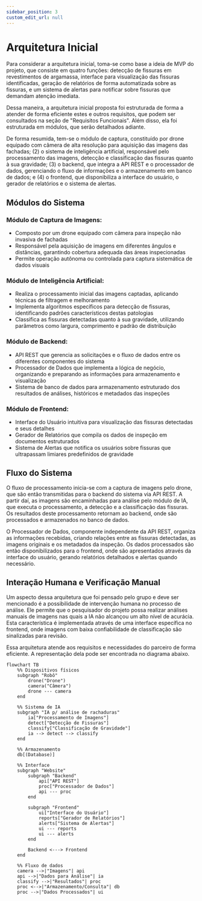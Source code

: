 ```yaml
---
sidebar_position: 3
custom_edit_url: null
---
```


# Arquitetura Inicial

Para considerar a arquitetura inicial, toma-se como base a ideia de MVP do projeto, que consiste em quatro funções: detecção de fissuras em revestimentos de argamassa, interface para visualização das fissuras identificadas, geração de relatórios de forma automatizada sobre as fissuras, e um sistema de alertas para notificar sobre fissuras que demandam atenção imediata. 

Dessa maneira, a arquitetura inicial proposta foi estruturada de forma a atender de forma eficiente estes e outros requisitos, que podem ser consultados na seção de "Requisitos Funcionais". Além disso, ela foi estruturada em módulos, que serão detalhados adiante.

De forma resumida, tem-se o módulo de captura, constituído por drone equipado com câmera de alta resolução para aquisição das imagens das fachadas; (2) o sistema de inteligência artificial, responsável pelo processamento das imagens, detecção e classificação das fissuras quanto à sua gravidade; (3) o backend, que integra a API REST e o processador de dados, gerenciando o fluxo de informações e o armazenamento em banco de dados; e (4) o frontend, que disponibiliza a interface do usuário, o gerador de relatórios e o sistema de alertas.

## Módulos do Sistema
### Módulo de Captura de Imagens:

- Composto por um drone equipado com câmera para inspeção não invasiva de fachadas
- Responsável pela aquisição de imagens em diferentes ângulos e distâncias, garantindo cobertura adequada das áreas inspecionadas
- Permite operação autônoma ou controlada para captura sistemática de dados visuais

### Módulo de Inteligência Artificial:

- Realiza o processamento inicial das imagens captadas, aplicando técnicas de filtragem e melhoramento
- Implementa algoritmos específicos para detecção de fissuras, identificando padrões característicos destas patologias
- Classifica as fissuras detectadas quanto à sua gravidade, utilizando parâmetros como largura, comprimento e padrão de distribuição

### Módulo de Backend:

- API REST que gerencia as solicitações e o fluxo de dados entre os diferentes componentes do sistema
- Processador de Dados que implementa a lógica de negócio, organizando e preparando as informações para armazenamento e visualização
- Sistema de banco de dados para armazenamento estruturado dos resultados de análises, históricos e metadados das inspeções

### Módulo de Frontend:

- Interface do Usuário intuitiva para visualização das fissuras detectadas e seus detalhes
- Gerador de Relatórios que compila os dados de inspeção em documentos estruturados
- Sistema de Alertas que notifica os usuários sobre fissuras que ultrapassam limiares predefinidos de gravidade

## Fluxo do Sistema
O fluxo de processamento inicia-se com a captura de imagens pelo drone, que são então transmitidas para o backend do sistema via API REST. A partir daí, as imagens são encaminhadas para análise pelo módulo de IA, que executa o processamento, a detecção e a classificação das fissuras. Os resultados deste processamento retornam ao backend, onde são processados e armazenados no banco de dados.

O Processador de Dados, componente independente da API REST, organiza as informações recebidas, criando relações entre as fissuras detectadas, as imagens originais e os metadados da inspeção. Os dados processados são então disponibilizados para o frontend, onde são apresentados através da interface do usuário, gerando relatórios detalhados e alertas quando necessário.

## Interação Humana e Verificação Manual
Um aspecto dessa arquitetura que foi pensado pelo grupo e deve ser mencionado é a possibilidade de intervenção humana no processo de análise. Ele permite que o pesquisador do projeto possa realizar análises manuais de imagens nas quais a IA não alcançou um alto nível de acurácia. Esta característica é implementada através de uma interface específica no frontend, onde imagens com baixa confiabilidade de classificação são sinalizadas para revisão.

Essa arquitetura atende aos requisitos e necessidades do parceiro de forma eficiente. A representação dela pode ser encontrada no diagrama abaixo.

```mermaid
flowchart TB
    %% Dispositivos físicos
    subgraph "Robô"
        drone("Drone")
        camera("Câmera")
        drone --- camera
    end

    %% Sistema de IA
    subgraph "IA p/ análise de rachaduras"
        ia["Processamento de Imagens"]
        detect["Detecção de Fissuras"]
        classify["Classificação de Gravidade"]
        ia --> detect --> classify
    end

    %% Armazenamento
    db[(Database)]

    %% Interface
    subgraph "Website"
        subgraph "Backend"
            api["API REST"]
            proc["Processador de Dados"]
            api --- proc
        end
        
        subgraph "Frontend"
            ui["Interface do Usuário"]
            reports["Gerador de Relatórios"]
            alerts["Sistema de Alertas"]
            ui --- reports
            ui --- alerts
        end
        
        Backend <---> Frontend
    end

    %% Fluxo de dados
    camera -->|"Imagens"| api
    api -->|"Dados para Análise"| ia
    classify -->|"Resultados"| proc
    proc <-->|"Armazenamento/Consulta"| db
    proc -->|"Dados Processados"| ui
```